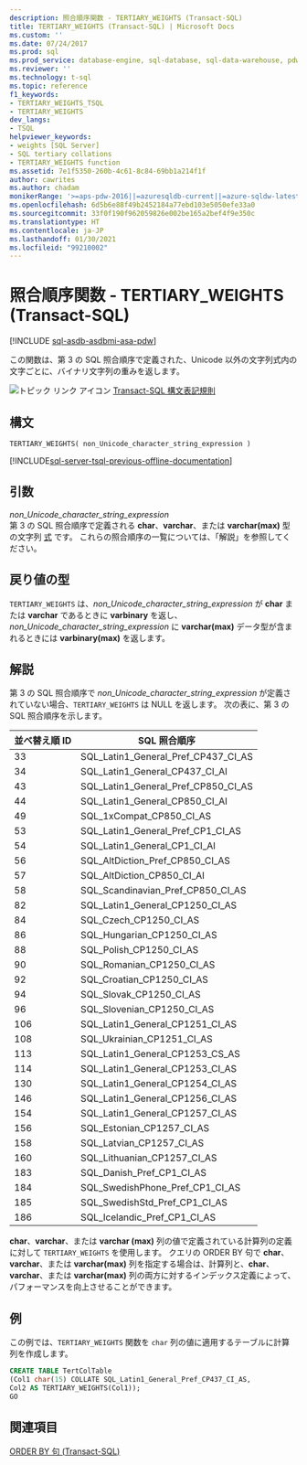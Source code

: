 ```yaml
---
description: 照合順序関数 - TERTIARY_WEIGHTS (Transact-SQL)
title: TERTIARY_WEIGHTS (Transact-SQL) | Microsoft Docs
ms.custom: ''
ms.date: 07/24/2017
ms.prod: sql
ms.prod_service: database-engine, sql-database, sql-data-warehouse, pdw
ms.reviewer: ''
ms.technology: t-sql
ms.topic: reference
f1_keywords:
- TERTIARY_WEIGHTS_TSQL
- TERTIARY_WEIGHTS
dev_langs:
- TSQL
helpviewer_keywords:
- weights [SQL Server]
- SQL tertiary collations
- TERTIARY_WEIGHTS function
ms.assetid: 7e1f5350-260b-4c61-8c84-69bb1a214f1f
author: cawrites
ms.author: chadam
monikerRange: '>=aps-pdw-2016||=azuresqldb-current||=azure-sqldw-latest||>=sql-server-2016||>=sql-server-linux-2017||=azuresqldb-mi-current'
ms.openlocfilehash: 6d5b6e88f49b2452184a77ebd103e5050efe33a0
ms.sourcegitcommit: 33f0f190f962059826e002be165a2bef4f9e350c
ms.translationtype: HT
ms.contentlocale: ja-JP
ms.lasthandoff: 01/30/2021
ms.locfileid: "99210002"
---
```

# <a name="collation-functions---tertiary_weights-transact-sql"></a>照合順序関数 - TERTIARY_WEIGHTS (Transact-SQL)
[!INCLUDE [sql-asdb-asdbmi-asa-pdw](../../includes/applies-to-version/sql-asdb-asdbmi-asa-pdw.md)]

この関数は、第 3 の SQL 照合順序で定義された、Unicode 以外の文字列式内の文字ごとに、バイナリ文字列の重みを返します。
  
![トピック リンク アイコン](../../database-engine/configure-windows/media/topic-link.gif "トピック リンク アイコン") [Transact-SQL 構文表記規則](../../t-sql/language-elements/transact-sql-syntax-conventions-transact-sql.md)
  
## <a name="syntax"></a>構文  
  
```syntaxsql
TERTIARY_WEIGHTS( non_Unicode_character_string_expression )  
```  
  
[!INCLUDE[sql-server-tsql-previous-offline-documentation](../../includes/sql-server-tsql-previous-offline-documentation.md)]

## <a name="arguments"></a>引数
*non_Unicode_character_string_expression*  
第 3 の SQL 照合順序で定義される **char**、**varchar**、または **varchar(max)** 型の文字列 [式](../../t-sql/language-elements/expressions-transact-sql.md) です。 これらの照合順序の一覧については、「解説」を参照してください。
  
## <a name="return-types"></a>戻り値の型
`TERTIARY_WEIGHTS` は、*non_Unicode_character_string_expression* が **char** または **varchar** であるときに **varbinary** を返し、*non_Unicode_character_string_expression* に **varchar(max)** データ型が含まれるときには **varbinary(max)** を返します。
  
## <a name="remarks"></a>解説  
第 3 の SQL 照合順序で *non_Unicode_character_string_expression* が定義されていない場合、`TERTIARY_WEIGHTS` は NULL を返します。 次の表に、第 3 の SQL 照合順序を示します。
  
|並べ替え順 ID|SQL 照合順序|  
|---|---|
|33|SQL_Latin1_General_Pref_CP437_CI_AS|  
|34|SQL_Latin1_General_CP437_CI_AI|  
|43|SQL_Latin1_General_Pref_CP850_CI_AS|  
|44|SQL_Latin1_General_CP850_CI_AI|  
|49|SQL_1xCompat_CP850_CI_AS|  
|53|SQL_Latin1_General_Pref_CP1_CI_AS|  
|54|SQL_Latin1_General_CP1_CI_AI|  
|56|SQL_AltDiction_Pref_CP850_CI_AS|  
|57|SQL_AltDiction_CP850_CI_AI|  
|58|SQL_Scandinavian_Pref_CP850_CI_AS|  
|82|SQL_Latin1_General_CP1250_CI_AS|  
|84|SQL_Czech_CP1250_CI_AS|  
|86|SQL_Hungarian_CP1250_CI_AS|  
|88|SQL_Polish_CP1250_CI_AS|  
|90|SQL_Romanian_CP1250_CI_AS|  
|92|SQL_Croatian_CP1250_CI_AS|  
|94|SQL_Slovak_CP1250_CI_AS|  
|96|SQL_Slovenian_CP1250_CI_AS|  
|106|SQL_Latin1_General_CP1251_CI_AS|  
|108|SQL_Ukrainian_CP1251_CI_AS|  
|113|SQL_Latin1_General_CP1253_CS_AS|  
|114|SQL_Latin1_General_CP1253_CI_AS|  
|130|SQL_Latin1_General_CP1254_CI_AS|  
|146|SQL_Latin1_General_CP1256_CI_AS|  
|154|SQL_Latin1_General_CP1257_CI_AS|  
|156|SQL_Estonian_CP1257_CI_AS|  
|158|SQL_Latvian_CP1257_CI_AS|  
|160|SQL_Lithuanian_CP1257_CI_AS|  
|183|SQL_Danish_Pref_CP1_CI_AS|  
|184|SQL_SwedishPhone_Pref_CP1_CI_AS|  
|185|SQL_SwedishStd_Pref_CP1_CI_AS|  
|186|SQL_Icelandic_Pref_CP1_CI_AS|  
  
**char**、**varchar**、または **varchar (max)** 列の値で定義されている計算列の定義に対して `TERTIARY_WEIGHTS` を使用します。 クエリの ORDER BY 句で **char**、**varchar**、または **varchar(max)** 列を指定する場合は、計算列と、**char**、**varchar**、または **varchar(max)** 列の両方に対するインデックス定義によって、パフォーマンスを向上させることができます。
  
## <a name="examples"></a>例  
この例では、`TERTIARY_WEIGHTS` 関数を `char` 列の値に適用するテーブルに計算列を作成します。
  
```sql
CREATE TABLE TertColTable  
(Col1 char(15) COLLATE SQL_Latin1_General_Pref_CP437_CI_AS,  
Col2 AS TERTIARY_WEIGHTS(Col1));  
GO   
```  
  
## <a name="see-also"></a>関連項目
[ORDER BY 句 &#40;Transact-SQL&#41;](../../t-sql/queries/select-order-by-clause-transact-sql.md)
  
  
